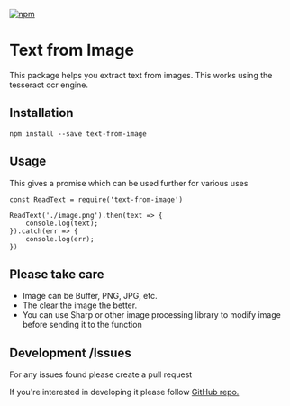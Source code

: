  [![npm](https://img.shields.io/npm/dt/text-from-image)](https://www.npmjs.com/package/text-from-image)
 
# Text from Image

This package helps you extract text from images. This works using the tesseract ocr engine.

## Installation

```
npm install --save text-from-image
```

## Usage
This gives a promise  which can be used further for various uses

```
const ReadText = require('text-from-image')

ReadText('./image.png').then(text => {
    console.log(text);
}).catch(err => {
    console.log(err);
})
```

## Please take care

- Image can be Buffer, PNG, JPG, etc.
- The clear the image the better.
- You can use Sharp or other image processing library to modify image before sending it to the function

## Development /Issues

For any issues found please create a pull request

If you're interested in developing it please follow <a href="https://github.com/goyalabhi1305/tess-based-text-from-image">GitHub repo.</a>
